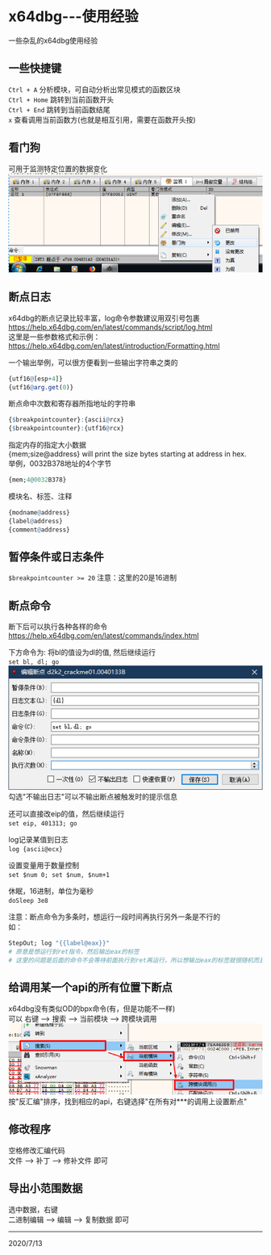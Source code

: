 # x64dbg---使用经验

一些杂乱的x64dbg使用经验  

## 一些快捷键
`Ctrl + A` 分析模块，可自动分析出常见模式的函数区块  
`Ctrl + Home` 跳转到当前函数开头  
`Ctrl + End` 跳转到当前函数结尾  
`x` 查看调用当前函数方(也就是相互引用，需要在函数开头按)  


## 看门狗
可用于监测特定位置的数据变化  
![看门狗](images/1.png)  


## 断点日志
x64dbg的断点记录比较丰富，log命令参数建议用双引号包裹  
https://help.x64dbg.com/en/latest/commands/script/log.html  
这里是一些参数格式和示例：  
https://help.x64dbg.com/en/latest/introduction/Formatting.html  

一个输出举例，可以很方便看到一些输出字符串之类的  
```r
{utf16@[esp+4]}
{utf16@arg.get(0)}
```

断点命中次数和寄存器所指地址的字符串  
```r
{$breakpointcounter}:{ascii@rcx}
{$breakpointcounter}:{utf16@rcx}
```

指定内存的指定大小数据  
{mem;size@address} will print the size bytes starting at address in hex.  
举例，0032B378地址的4个字节  
```r
{mem;4@0032B378}
```

模块名、标签、注释  
```r
{modname@address}
{label@address}
{comment@address}
```


## 暂停条件或日志条件
`$breakpointcounter >= 20`
注意：这里的20是16进制  


## 断点命令
断下后可以执行各种各样的命令  
https://help.x64dbg.com/en/latest/commands/index.html  

下方命令为: 将bl的值设为dl的值, 然后继续运行  
`set bl, dl; go`  
![断点命令](images/2.png)  
勾选"不输出日志"可以不输出断点被触发时的提示信息  

还可以直接改eip的值，然后继续运行  
`set eip, 401313; go`  

log记录某值到日志  
`log {ascii@ecx}`  

设置变量用于数量控制  
`set $num 0; set $num, $num+1`  

休眠，16进制，单位为毫秒  
`doSleep 3e8`  

注意：断点命令为多条时，想运行一段时间再执行另外一条是不行的  
如：  
```r
StepOut; log "{{label@eax}}"
# 原意是想运行到ret指令，然后输出eax的标签
# 这里的问题是后面的命令不会等待前面执行到ret再运行，所以想输出eax的标签就很随机而且很可能出错
```


## 给调用某一个api的所有位置下断点
x64dbg没有类似OD的bpx命令(有，但是功能不一样)  
可以 右键 --> 搜索 --> 当前模块 --> 跨模块调用  
![api断点](images/3.png)  
按"反汇编"排序，找到相应的api，右键选择"在所有对***的调用上设置断点"  


## 修改程序
空格修改汇编代码  
文件 --> 补丁 --> 修补文件 即可  


## 导出小范围数据
选中数据，右键  
二进制编辑 --> 编辑 --> 复制数据 即可  


---
2020/7/13  
